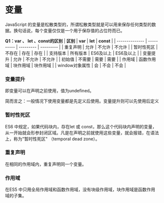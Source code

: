 # 变量


JavaScript 的变量是松散类型的，所谓松散类型就是可以用来保存任何类型的数据。换句话说，每个变量仅仅是一个用于保存值的占位符而已。


**Q1：var 、 let 、const的区别**
| **区别**       | **var**    | **let**   | **const** |
| -------------- | ---------- | --------- | --------- |
| 重复声明       | 允许       | 不允许    | 不允许    |
| 暂时性死区     | 不存在     | 存在      | 存在      |
| 支持版本       | 所有版本   | ES6及以上 | ES6及以上 |
| 变量提升       | 允许       | 不允许    | 不允许    |
| 初始值         | 不需要     | 需要      | 需要      |
| 作用域         | 函数作用域 | 块作用域  | 块作用域  |
| window对象属性 | 会         | 不会      | 不会      |


### 变量提升
即变量可以在声明之前使用，值为undefined。

简而言之：一般情况下使用变量都是先定义后使用。变量提升则可以先使用后定义

### 暂时性死区
ES6 中规定，如果代码块内，存在let 或 const，那么这个代码块内声明的变量，从一开始就会形参封闭区域。凡是在声明之前就使用这些变量，就会报错，在语法上，称为"暂时性死区" （temporal dead zone）。

### 重复声明
在相同的作用域内，重复声明同一个变量。
 
### 作用域
在ES5 中只用全局作用域和函数作用域，没有块级作用域，块作用域是函数作用域的子集。